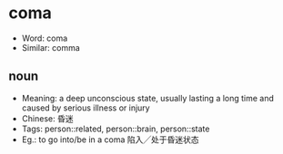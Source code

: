 # coma

- Word: coma
- Similar: comma

## noun

- Meaning: a deep unconscious state, usually lasting a long time and caused by serious illness or injury
- Chinese: 昏迷
- Tags: person::related, person::brain, person::state
- Eg.: to go into/be in a coma 陷入╱处于昏迷状态

